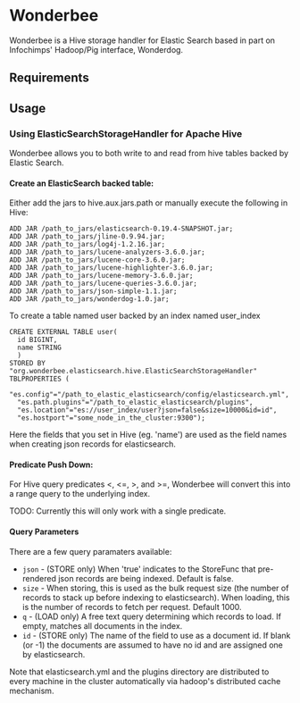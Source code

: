 # Wonderbee

Wonderbee is a Hive storage handler for Elastic Search based in part on Infochimps' Hadoop/Pig interface, Wonderdog.

## Requirements

## Usage

### Using ElasticSearchStorageHandler for Apache Hive

Wonderbee allows you to both write to and read from hive tables backed by Elastic Search.

#### Create an ElasticSearch backed table:

Either add the jars to hive.aux.jars.path or manually execute the following in Hive:
```
ADD JAR /path_to_jars/elasticsearch-0.19.4-SNAPSHOT.jar;
ADD JAR /path_to_jars/jline-0.9.94.jar;
ADD JAR /path_to_jars/log4j-1.2.16.jar;
ADD JAR /path_to_jars/lucene-analyzers-3.6.0.jar;
ADD JAR /path_to_jars/lucene-core-3.6.0.jar;
ADD JAR /path_to_jars/lucene-highlighter-3.6.0.jar;
ADD JAR /path_to_jars/lucene-memory-3.6.0.jar;
ADD JAR /path_to_jars/lucene-queries-3.6.0.jar;
ADD JAR /path_to_jars/json-simple-1.1.jar;
ADD JAR /path_to_jars/wonderdog-1.0.jar;
```

To create a table named user backed by an index named user_index

```
CREATE EXTERNAL TABLE user(
  id BIGINT,
  name STRING
  )
STORED BY "org.wonderbee.elasticsearch.hive.ElasticSearchStorageHandler"
TBLPROPERTIES (
  "es.config"="/path_to_elastic_elasticsearch/config/elasticsearch.yml",
  "es.path.plugins"="/path_to_elastic_elasticsearch/plugins",
  "es.location"="es://user_index/user?json=false&size=10000&id=id",
  "es.hostport"="some_node_in_the_cluster:9300");
```

Here the fields that you set in Hive (eg. 'name') are used as the field names when creating json records for elasticsearch.

#### Predicate Push Down:

For Hive query predicates <, <=, >, and >=, Wonderbee will convert this into a range query to the underlying index.

TODO: Currently this will only work with a single predicate.

#### Query Parameters

There are a few query paramaters available:

* ```json``` - (STORE only) When 'true' indicates to the StoreFunc that pre-rendered json records are being indexed. Default is false.
* ```size``` - When storing, this is used as the bulk request size (the number of records to stack up before indexing to elasticsearch). When loading, this is the number of records to fetch per request. Default 1000.
* ```q``` - (LOAD only) A free text query determining which records to load. If empty, matches all documents in the index.
* ```id``` - (STORE only) The name of the field to use as a document id. If blank (or -1) the documents are assumed to have no id and are assigned one by elasticsearch.

Note that elasticsearch.yml and the plugins directory are distributed to every machine in the cluster automatically via hadoop's distributed cache mechanism.
